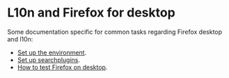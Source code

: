 # L10n and Firefox for desktop

Some documentation specific for common tasks regarding Firefox desktop and l10n:
* [Set up the environment](/config/setting_mercurial_environment.md).
* [Set up searchplugins](setup_searchplugins.md).
* [How to test Firefox on desktop](testing.md).
